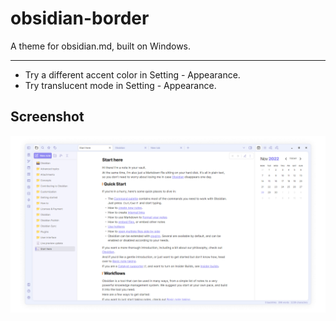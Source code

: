 # obsidian-border

A theme for obsidian.md, built on Windows.

---

+ Try a different accent color in Setting - Appearance.
+ Try translucent mode in Setting - Appearance.

## Screenshot

![screenshot](cover-large.png)
